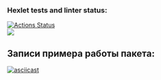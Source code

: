 ### Hexlet tests and linter status:
[![Actions Status](https://github.com/Kirill070/php-project-48/workflows/hexlet-check/badge.svg)](https://github.com/Kirill070/php-project-48/actions)<br>
<a href="https://codeclimate.com/github/Kirill070/php-project-48/maintainability"><img src="https://api.codeclimate.com/v1/badges/295354b96a25dd51311e/maintainability" /></a><br>

## Записи примера работы пакета:

[![asciicast](https://asciinema.org/a/wNR5yK7yML6RCVGqzGwKmZK1y.svg)](https://asciinema.org/a/wNR5yK7yML6RCVGqzGwKmZK1y)